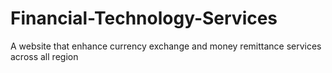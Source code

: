 # Financial-Technology-Services
A website that enhance  currency exchange and money remittance services across all region
